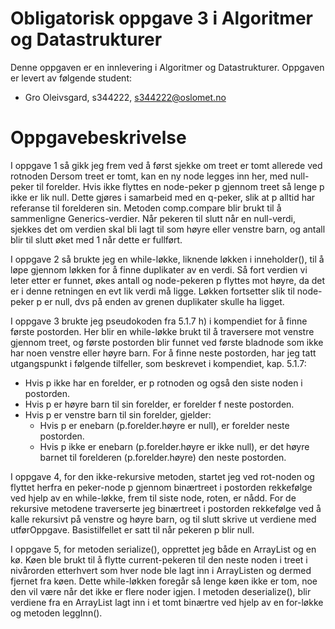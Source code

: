 # Obligatorisk oppgave 3 i Algoritmer og Datastrukturer

Denne oppgaven er en innlevering i Algoritmer og Datastrukturer. 
Oppgaven er levert av følgende student:
* Gro Oleivsgard, s344222, s344222@oslomet.no


# Oppgavebeskrivelse

I oppgave 1 så gikk jeg frem ved å først sjekke om treet er tomt allerede ved rotnoden
Dersom treet er tomt, kan en ny node legges inn her, med null-peker til forelder. Hvis ikke
flyttes en node-peker p gjennom treet så lenge p ikke er lik null. Dette gjøres
i samarbeid med en q-peker, slik at p alltid har referanse til forelderen sin. Metoden comp.compare
blir brukt til å sammenligne Generics-verdier. Når pekeren til slutt når en null-verdi, sjekkes
det om verdien skal bli lagt til som høyre eller venstre barn, og antall blir til slutt øket med 1
når dette er fullført.

I oppgave 2 så brukte jeg en while-løkke, liknende løkken i inneholder(), til å løpe gjennom løkken for å finne duplikater av en verdi. 
Så fort verdien vi leter etter er funnet, økes antall og node-pekeren p flyttes mot høyre, da det er i denne retningen
en evt lik verdi må ligge. Løkken fortsetter slik til node-peker p er null, dvs på enden av grenen duplikater
skulle ha ligget.

I oppgave 3 brukte jeg pseudokoden fra 5.1.7 h) i kompendiet for å finne første postorden. Her blir en while-løkke
brukt til å traversere mot venstre gjennom treet, og første postorden blir funnet ved første bladnode som ikke har
noen venstre eller høyre barn. For å finne neste postorden, har jeg tatt utgangspunkt i følgende tilfeller, som beskrevet 
i kompendiet, kap. 5.1.7:
- Hvis p ikke har en forelder, er p rotnoden og også den siste noden i postorden.
- Hvis p er høyre barn til sin forelder, er forelder f neste postorden.
- Hvis p er venstre barn til sin forelder, gjelder:
  - Hvis p er enebarn (p.forelder.høyre er null), er forelder neste postorden.
  - Hvis p ikke er enebarn (p.forelder.høyre er ikke null), er det høyre barnet til 
    forelderen (p.forelder.høyre) den neste postorden.

I oppgave 4, for den ikke-rekursive metoden, startet jeg ved rot-noden og flyttet herfra en peker-node p gjennom 
binærtreet i postorden rekkefølge ved hjelp av en while-løkke, frem til siste node, roten, er nådd. For de rekursive
metodene traverserte jeg binærtreet i postorden rekkefølge ved å kalle rekursivt på venstre og høyre barn, og til slutt
skrive ut verdiene med utførOppgave. Basistilfellet er satt til når pekeren p blir null.

I oppgave 5, for metoden serialize(), opprettet jeg både en ArrayList og en kø. Køen ble brukt til å flytte current-pekeren til den neste noden i treet i nivårorden etterhvert som hver node ble lagt inn i ArrayListen og dermed fjernet fra køen. Dette while-løkken foregår så lenge køen ikke er tom, noe den vil være når det ikke er flere noder igjen. I metoden deserialize(), blir verdiene fra en ArrayList lagt inn i et tomt binærtre ved hjelp av en for-løkke og metoden leggInn(). 
